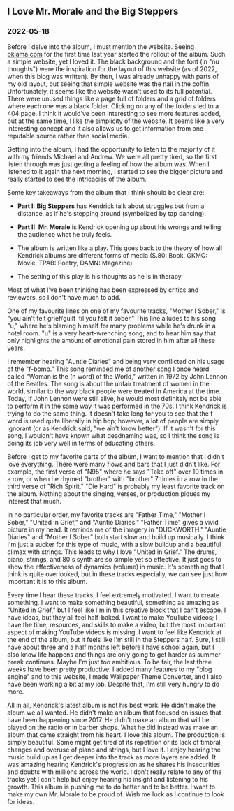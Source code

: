 <!---
title:I Love Mr. Morale and the Big Steppers
date:Wed, 18 May 2022 22:30:00 EST
description:Ramblings of an already critically-acclaimed album
--->

## I Love Mr. Morale and the Big Steppers

### 2022-05-18

Before I delve into the album, I must mention the website. Seeing [oklama.com](https://oklama.com/nuthoughts) for the first time last year started the rollout of the album. Such a simple website, yet I loved it. The black background and the font (in "nu thoughts") were the inspiration for the layout of this website (as of 2022, when this blog was written). By then, I was already unhappy with parts of my old layout, but seeing that simple website was the nail in the coffin. Unfortunately, it seems like the website wasn't used to its full potential. There were unused things like a page full of folders and a grid of folders where each one was a black folder. Clicking on any of the folders led to a 404 page. I think it would've been interesting to see more features added, but at the same time, I like the simplicity of the website. It seems like a very interesting concept and it also allows us to get information from one reputable source rather than social media.

Getting into the album, I had the opportunity to listen to the majority of it with my friends Michael and Andrew. We were all pretty tired, so the first listen through was just getting a feeling of how the album was. When I listened to it again the next morning, I started to see the bigger picture and really started to see the intricacies of the album.

Some key takeaways from the album that I think should be clear are:

- __Part I: Big Steppers__ has Kendrick talk about struggles but from a distance, as if he's stepping around (symbolized by tap dancing).

- __Part II: Mr. Morale__ is Kendrick opening up about his wrongs and telling the audience what he truly feels.

- The album is written like a play. This goes back to the theory of how all Kendrick albums are different forms of media (S.80: Book, GKMC: Movie, TPAB: Poetry, DAMN: Magazine)

- The setting of this play is his thoughts as he is in therapy

Most of what I've been thinking has been expressed by critics and reviewers, so I don't have much to add.

One of my favourite lines on one of my favourite tracks, "Mother I Sober," is "you ain't felt grief/guilt 'til you felt it sober." This line alludes to his song "u," where he's blaming himself for many problems while he's drunk in a hotel room. "u" is a very heart-wrenching song, and to hear him say that only highlights the amount of emotional pain stored in him after all these years.

I remember hearing "Auntie Diaries" and being very conflicted on his usage of the "f-bomb." This song reminded me of another song I once heard called "Woman is the (n word) of the World," written in 1972 by John Lennon of the Beatles. The song is about the unfair treatment of women in the world, similar to the way black people were treated in America at the time. Today, if John Lennon were still alive, he would most definitely not be able to perform it in the same way it was performed in the 70s. I think Kendrick is trying to do the same thing. It doesn't take long for you to see that the f word is used quite liberally in hip hop; however, a lot of people are simply ignorant (or as Kendrick said, "we ain't know better"). If it wasn't for this song, I wouldn't have known what deadnaming was, so I think the song is doing its job very well in terms of educating others.

Before I get to my favorite parts of the album, I want to mention that I didn't love everything. There were many flows and bars that I just didn't like. For example, the first verse of "N95" where he says "Take off" over 10 times in a row, or when he rhymed "brother" with "brother" 7 times in a row in the third verse of "Rich Spirit." "Die Hard" is probably my least favorite track on the album. Nothing about the singing, verses, or production piques my interest that much.

In no particular order, my favorite tracks are "Father Time," "Mother I Sober," "United in Grief," and "Auntie Diaries." "Father Time" gives a vivid picture in my head. It reminds me of the imagery in "DUCKWORTH." "Auntie Diaries" and "Mother I Sober" both start slow and build up musically. I think I'm just a sucker for this type of music, with a slow buildup and a beautiful climax with strings. This leads to why I love "United in Grief." The drums, piano, strings, and 80's synth are so simple yet so effective. It just goes to show the effectiveness of dynamics (volume) in music. It's something that I think is quite overlooked, but in these tracks especially, we can see just how important it is to this album.

Every time I hear these tracks, I feel extremely motivated. I want to create something. I want to make something beautiful, something as amazing as "United in Grief," but I feel like I'm in this creative block that I can't escape. I have ideas, but they all feel half-baked. I want to make YouTube videos; I have the time, resources, and skills to make a video, but the most important aspect of making YouTube videos is missing. I want to feel like Kendrick at the end of the album, but it feels like I'm still in the Steppers half. Sure, I still have about three and a half months left before I have school again, but I also know life happens and things are only going to get harder as summer break continues. Maybe I'm just too ambitious. To be fair, the last three weeks have been pretty productive: I added many features to my "blog engine" and to this website, I made Wallpaper Theme Converter, and I also have been working a bit at my job. Despite that, I'm still very hungry to do more.

All in all, Kendrick's latest album is not his best work. He didn't make the album we all wanted. He didn't make an album that focused on issues that have been happening since 2017. He didn't make an album that will be played on the radio or in barber shops. What he did instead was make an album that came straight from his heart. I love this album. The production is simply beautiful. Some might get tired of its repetition or its lack of timbral changes and overuse of piano and strings, but I love it. I enjoy hearing the music build up as I get deeper into the track as more layers are added. It was amazing hearing Kendrick's progression as he shares his insecurities and doubts with millions across the world. I don't really relate to any of the tracks yet I can't help but enjoy hearing his insight and listening to his growth. This album is pushing me to do better and to be better. I want to make my own Mr. Morale to be proud of. Wish me luck as I continue to look for ideas.